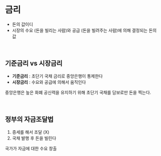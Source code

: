 # 금리
- 돈의 값이디
- 시장의 수요 (돈을 빌리는 사람)와 공급 (돈을 빌려주는 사람)에 의해  결정되는 돈의 값
</br></br></br>




## 기준금리 vs 시장금리 
- **기준금리** : 초단기 국채 금리로 중앙은행이 통제한다
- **시장금리** : 수요와 공급에 의해서 움직인다


중앙은행은 높은 화폐 공신력을 유지하기 위해 초단기 국채를 담보로만 돈을 찍는다.
</br></br></br>

## 정부의 자금조달법
1. 증세를 해서 조달 (X)
2. 국채 발행 후 돈을 빌린다


국가가 자금에 대한 수요 창출
 

</br></br></br>


